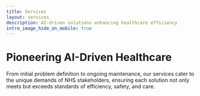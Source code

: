 ```yaml
---
title: Services
layout: services
description: AI-driven solutions enhancing healthcare efficiency
intro_image_hide_on_mobile: true
---
```


# Pioneering AI-Driven Healthcare

From initial problem definition to ongoing maintenance, our services cater to the unique demands of NHS stakeholders, ensuring each solution not only meets but exceeds standards of efficiency, safety, and care.
